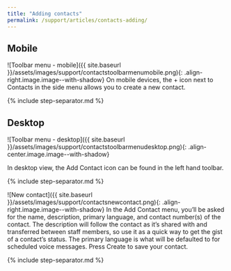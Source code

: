 ```yaml
---
title: "Adding contacts"
permalink: /support/articles/contacts-adding/
---
```


## Mobile

![Toolbar menu - mobile]({{ site.baseurl }}/assets/images/support/contactstoolbarmenumobile.png){: .align-right.image.image--with-shadow} On mobile devices, the + icon next to Contacts in the side menu allows you to create a new contact.

{% include step-separator.md %}

## Desktop

![Toolbar menu - desktop]({{ site.baseurl }}/assets/images/support/contactstoolbarmenudesktop.png){: .align-center.image.image--with-shadow}

In desktop view, the Add Contact icon can be found in the left hand toolbar.

{% include step-separator.md %}

![New contact]({{ site.baseurl }}/assets/images/support/contactsnewcontact.png){: .align-right.image.image--with-shadow} In the Add Contact menu, you’ll be asked for the name, description, primary language, and contact number(s) of the contact. The description will follow the contact as it’s shared with and transferred between staff members, so use it as a quick way to get the gist of a contact’s status. The primary language is what will be defaulted to for scheduled voice messages. Press Create to save your contact.

{% include step-separator.md %}
